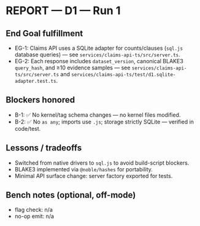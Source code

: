 # REPORT — D1 — Run 1

## End Goal fulfillment
- EG-1: Claims API uses a SQLite adapter for counts/clauses (`sql.js` database queries) — see `services/claims-api-ts/src/server.ts`.
- EG-2: Each response includes `dataset_version`, canonical BLAKE3 `query_hash`, and ≥10 evidence samples — see `services/claims-api-ts/src/server.ts` and `services/claims-api-ts/test/d1.sqlite-adapter.test.ts`.

## Blockers honored
- B-1: ✅ No kernel/tag schema changes — no kernel files modified.
- B-2: ✅ No `as any`; imports use `.js`; storage strictly SQLite — verified in code/test.

## Lessons / tradeoffs
- Switched from native drivers to `sql.js` to avoid build-script blockers.
- BLAKE3 implemented via `@noble/hashes` for portability.
- Minimal API surface change: server factory exported for tests.

## Bench notes (optional, off-mode)
- flag check: n/a
- no-op emit: n/a
